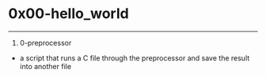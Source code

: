 # 0x00-hello_world
---

1. 0-preprocessor
- a script that runs a C file through the preprocessor and save the result into another file
